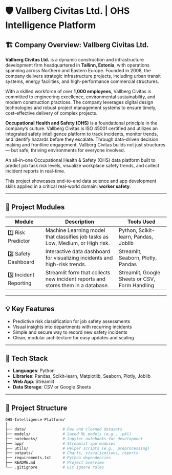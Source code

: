 # 🛡️ Vallberg Civitas Ltd. | OHS Intelligence Platform

## 🏗️ Company Overview: Vallberg Civitas Ltd.

**Vallberg Civitas Ltd.** is a dynamic construction and infrastructure development firm headquartered in **Tallinn, Estonia**, with operations spanning across Northern and Eastern Europe. Founded in 2008, the company delivers strategic infrastructure projects, including urban transit systems, energy facilities, and high-performance commercial structures.

With a skilled workforce of over **1,000 employees**, Vallberg Civitas is committed to engineering excellence, environmental sustainability, and modern construction practices. The company leverages digital design technologies and robust project management systems to ensure timely, cost-effective delivery of complex projects.

**Occupational Health and Safety (OHS)** is a foundational principle in the company’s culture. Vallberg Civitas is ISO 45001 certified and utilizes an integrated safety intelligence platform to track incidents, monitor trends, and identify hazards before they escalate. Through data-driven decision making and frontline engagement, Vallberg Civitas builds not just structures — but safe, thriving environments for everyone involved.


An all-in-one Occupational Health & Safety (OHS) data platform built to predict job task risk levels, visualize workplace safety trends, and collect incident reports in real-time.

This project showcases end-to-end data science and app development skills applied in a critical real-world domain: **worker safety**.

---

## 🚀 Project Modules

| Module | Description                                                                 | Tools Used                                       |
|--------|-----------------------------------------------------------------------------|--------------------------------------------------|
| 1️⃣ Risk Predictor      | Machine Learning model that classifies job tasks as Low, Medium, or High risk.         | Python, Scikit-learn, Pandas, Joblib             |
| 2️⃣ Safety Dashboard    | Interactive data dashboard for visualizing incidents and high-risk trends.             | Streamlit, Seaborn, Plotly, Pandas               |
| 3️⃣ Incident Reporting  | Streamlit form that collects new incident reports and stores them in a database.       | Streamlit, Google Sheets or CSV, Form Handling   |

---

## 💡 Key Features

- Predictive risk classification for job safety assessments
- Visual insights into departments with recurring incidents
- Simple and secure way to record new safety incidents
- Clean, modular architecture for easy updates and scaling

---

## 🧰 Tech Stack

- **Languages**: Python
- **Libraries**: Pandas, Scikit-learn, Matplotlib, Seaborn, Plotly, Joblib
- **Web App**: Streamlit
- **Data Storage**: CSV or Google Sheets

---

## 📁 Project Structure

```bash
OHS-Intelligence-Platform/
│
├── data/                # Raw and cleaned datasets
├── models/              # Saved ML models (e.g., .pkl)
├── notebooks/           # Jupyter notebooks for development
├── app/                 # Streamlit app modules
├── utils/               # Helper scripts (e.g., preprocessing)
├── outputs/             # Charts, visualizations, reports
├── requirements.txt     # Python dependencies
├── README.md            # Project overview
└── .gitignore           # Git ignore rules
